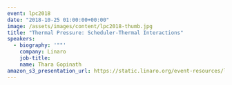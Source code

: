 ```yaml
---
event: lpc2018
date: "2018-10-25 01:00:00+00:00"
image: /assets/images/content/lpc2018-thumb.jpg
title: "Thermal Pressure: Scheduler-Thermal Interactions"
speakers:
  - biography: '""'
    company: Linaro
    job-title:
    name: Thara Gopinath
amazon_s3_presentation_url: https://static.linaro.org/event-resources/lpc2018/LPC2018-Thermal_Pressure__Scheduler-Thermal_Interactions-Thara.pdf
---
```

